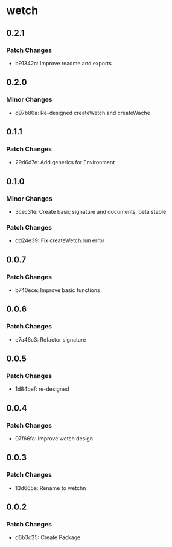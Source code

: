 # wetch

## 0.2.1

### Patch Changes

- b91342c: Improve readme and exports

## 0.2.0

### Minor Changes

- d97b80a: Re-designed createWetch and createWache

## 0.1.1

### Patch Changes

- 29d6d7e: Add generics for Environment

## 0.1.0

### Minor Changes

- 3cec31e: Create basic signature and documents, beta stable

### Patch Changes

- dd24e39: Fix createWetch.run error

## 0.0.7

### Patch Changes

- b740ece: Improve basic functions

## 0.0.6

### Patch Changes

- e7a46c3: Refactor signature

## 0.0.5

### Patch Changes

- 1d84bef: re-designed

## 0.0.4

### Patch Changes

- 07f66fa: Improve wetch design

## 0.0.3

### Patch Changes

- 13d665e: Rename to wetchn

## 0.0.2

### Patch Changes

- d6b3c35: Create Package

